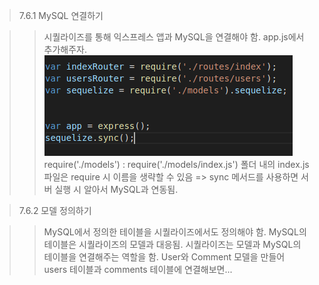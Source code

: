 > 7.6.1 MySQL 연결하기

>> 시퀄라이즈를 통해 익스프레스 앱과 MySQL을 연결해야 함.
>> app.js에서 추가해주자.
![mysql 연동을 위한 app.js 수정](./images/mysqladd.png)
>> require('./models') : require('./models/index.js')
>> 폴더 내의 index.js 파일은 require 시 이름을 생략할 수 있음 
>> => sync 메서드를 사용하면 서버 실행 시 알아서 MySQL과 연동됨.

> 7.6.2 모델 정의하기 

>> MySQL에서 정의한 테이블을 시퀄라이즈에서도 정의해야 함.
>> MySQL의 테이블은 시퀄라이즈의 모델과 대응됨.
>> 시퀄라이즈는 모델과 MySQL의 테이블을 연결해주는 역할을 함.
>> User와 Comment 모델을 만들어 users 테이블과 comments 테이블에 연결해보면...
